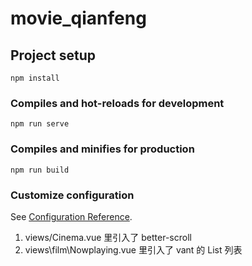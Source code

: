 # movie_qianfeng

## Project setup

```
npm install
```

### Compiles and hot-reloads for development

```
npm run serve
```

### Compiles and minifies for production

```
npm run build
```

### Customize configuration

See [Configuration Reference](https://cli.vuejs.org/config/).

1. views/Cinema.vue 里引入了 better-scroll
2. views\film\Nowplaying.vue 里引入了 vant 的 List 列表
